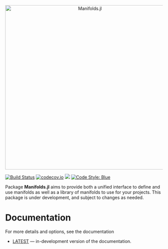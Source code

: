 <div align="center">
    <img src="https://github.com/JuliaNLSolvers/Manifolds.jl/blob/master/docs/src/assets/logo-text-readme.png" alt="Manifolds.jl" width="526">
</div>

[![Build Status](https://travis-ci.org/JuliaNLSolvers/Manifolds.jl.svg?branch=master)](https://travis-ci.org/JuliaNLSolvers/Manifolds.jl/) [![codecov.io](http://codecov.io/github/JuliaNLSolvers/Manifolds.jl/coverage.svg?branch=master)](https://codecov.io/gh/JuliaNLSolvers/Manifolds.jl/)
[![](https://img.shields.io/badge/docs-dev-blue.svg)](https://julianlsolvers.github.io/Manifolds.jl/latest/)
[![Code Style: Blue](https://img.shields.io/badge/code%20style-blue-4495d1.svg)](https://github.com/invenia/BlueStyle)

Package __Manifolds.jl__ aims to provide both a unified interface to define and
use manifolds as well as a library of manifolds to use for your projects.
This package is under development, and subject to changes as needed.


# Documentation
For more details and options, see the documentation
- [LATEST][docs-latest-url] — in-development version of the documentation.



[docs-latest-img]: https://img.shields.io/badge/docs-latest-blue.svg
[docs-latest-url]: https://julianlsolvers.github.io/Manifolds.jl/latest
